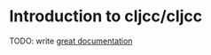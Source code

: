 # Introduction to cljcc/cljcc

TODO: write [great documentation](http://jacobian.org/writing/what-to-write/)
